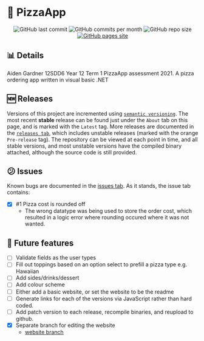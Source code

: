 # :pizza: PizzaApp
<div id="badges" align="center">
    <img src="https://img.shields.io/github/last-commit/aiden2480/12A1-PizzaApp?color=8e0000&logoColor=23272A&style=flat-square" alt="GitHub last commit" />
    <img src="https://img.shields.io/github/commit-activity/m/aiden2480/12A1-PizzaApp?color=dc6c2c&logoColor=23272A&style=flat-square" alt="GitHub commits per month" />
    <img src="https://img.shields.io/github/repo-size/aiden2480/12A1-PizzaApp?color=fc7c04&logoColor=23272A&style=flat-square" alt="GitHub repo size" />
    <a href="https://aiden2480.github.io/12A1-PizzaApp/" target="_blank">
        <img src="https://img.shields.io/badge/website-click%20here-7289DA?color=ffa004&logoColor=23272A&style=flat-square" alt="GitHub pages site" />
    </a>
</div>

## :bar_chart: Details
Aiden Gardner 12SDD6 Year 12 Term 1 PizzaApp assessment 2021.
A pizza ordering app written in visual basic .NET

## :new: Releases
Versions of this project are incremented using [`semantic versioning`](https://semver.org/). The most recent **stable** release can be found just under the `About` tab on this page, and is marked with the `Latest` tag. More releases are documented in the [`releases tab`](https://github.com/aiden2480/12A1-PizzaApp/releases), which includes unstable releases (marked with the orange `Pre-release` tag).
The repository can be viewed at each point in time, and all stable versions, and most unstable versions have the compiled binary attached, although the source code is still provided.

## :confused: Issues
Known bugs are documented in the [issues tab](https://github.com/aiden2480/12A1-PizzaApp/issues?q=is%3Aissue). As it stands, the issue tab contains:
- [x] #1 Pizza cost is rounded off
    - The wrong datatype was being used to store the order cost, which resulted in a logic error where rounding occured where it was not wanted.

## :memo: Future features
- [ ] Validate fields as the user types
- [ ] Fill out toppings based on an option select to prefill a pizza type e.g. Hawaiian
- [ ] Add sides/drinks/dessert
- [ ] Add colour scheme
- [ ] Either add a basic website, or set the website to be the readme
- [ ] Generate links for each of the versions via JavaScript rather than hard coded.
- [ ] Add patch version to each release, recompile binaries, and reupload to github.
- [x] Separate branch for editing the website
    - [website branch](https://github.com/aiden2480/12A1-PizzaApp/tree/website)
